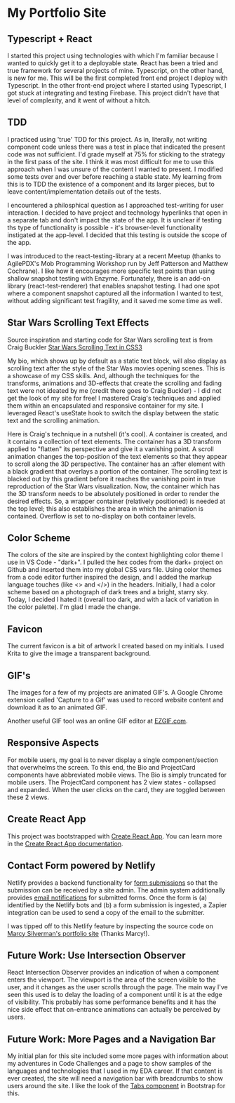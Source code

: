 # My Portfolio Site

## Typescript + React

I started this project using technologies with which I'm familiar because I wanted to quickly get it to a deployable state. React has been a tried and true framework for several projects of mine. Typescript, on the other hand, is new for me. This will be the first completed front end project I deploy with Typescript. In the other front-end project where I started using Typescript, I got stuck at integrating and testing Firebase. This project didn't have that level of complexity, and it went of without a hitch.

## TDD

I practiced using 'true' TDD for this project. As in, literally, not writing component code unless there was a test in place that indicated the present code was not sufficient. I'd grade myself at 75% for sticking to the strategy in the first pass of the site. I think it was most difficult for me to use this approach when I was unsure of the content I wanted to present. I modified some tests over and over before reaching a stable state. My learning from this is to TDD the existence of a component and its larger pieces, but to leave content/implementation details out of the tests. 

I encountered a philosphical question as I approached test-writing for user interaction. I decided to have project and technology hyperlinks that open in a separate tab and don't impact the state of the app. It is unclear if testing ths type of functionality is possible - it's browser-level functionality instigated at the app-level. I decided that this testing is outside the scope of the app.

I was introduced to the react-testing-library at a recent Meetup (thanks to AgilePDX's Mob Programming Workshop run by Jeff Patterson and Matthew Cochrane). I like how it encourages more specific test points than using shallow snapshot testing with Enzyme. Fortunately, there is an add-on library (react-test-renderer) that enables snapshot testing. I had one spot where a component snapshot captured all the information I wanted to test, without adding significant test fragility, and it saved me some time as well.

## Star Wars Scrolling Text Effects

Source inspiration and starting code for Star Wars scrolling text is from Craig Buckler [Star Wars Scrolling Text in CSS3](http://www.sitepoint.com/css3-starwars-scrolling-text/)

My bio, which shows up by default as a static text block, will also display as scrolling text after the style of the Star Was movies opening scenes. This is a showcase of my CSS skills. And, although the techniques for the transforms, animations and 3D-effects that create the scrolling and fading text were not ideated by me (credit there goes to Craig Buckler) - I did not get the look of my site for free! I mastered Craig's techniques and applied them within an encapsulated and responsive container for my site. I leveraged React's useState hook to switch the display between the static text and the scrolling animation. 

Here is Craig's technique in a nutshell (it's cool). A container is created, and it contains a collection of text elements. The container has a 3D transform applied to "flatten" its perspective and give it a vanishing point. A scroll animation changes the top-position of the text elements so that they appear to scroll along the 3D perspective. The container has an :after element with a black gradient that overlays a portion of the container. The scrolling text is blacked out by this gradient before it reaches the vanishing point in true reproduction of the Star Wars visualization. Now, the container which has the 3D transform needs to be absolutely positioned in order to render the desired effects. So, a wrapper container (relatively positioned) is needed at the top level; this also establishes the area in which the animation is contained. Overflow is set to no-display on both container levels.

## Color Scheme

The colors of the site are inspired by the context highlighting color theme I use in VS Code - "dark+". I pulled the hex codes from the dark+ project on Github and inserted them into my global CSS vars file. Using color themes from a code editor further inspired the design, and I added the markup language touches (like <> and </>) in the headers.
Initially, I had a color scheme based on a photograph of dark trees and a bright, starry sky. Today, I decided I hated it (overall too dark, and with a lack of variation in the color palette). I'm glad I made the change.

## Favicon

The current favicon is a bit of artwork I created based on my initials. I used Krita to give the image a transparent background.

## GIF's

The images for a few of my projects are animated GIF's. A Google Chrome extension called 'Capture to a Gif' was used to record website content and download it as to an animated GIF.

Another useful GIF tool was an online GIF editor at [EZGIF.com](https://ezgif.com/crop).

## Responsive Aspects

For mobile users, my goal is to never display a single component/section that overwhelms the screen. To this end, the Bio and ProjectCard components have abbreviated mobile views. The Bio is simply truncated for mobile users. The ProjectCard component has 2 view states - collapsed and expanded. When the user clicks on the card, they are toggled between these 2 views. 

## Create React App

This project was bootstrapped with [Create React App](https://github.com/facebook/create-react-app). You can learn more in the [Create React App documentation](https://facebook.github.io/create-react-app/docs/getting-started).

## Contact Form powered by Netlify

Netlify provides a backend functionality for [form submissions](https://docs.netlify.com/forms/setup/#html-forms) so that the submission can be received by a site admin. The admin system additionally provides [email notifications](https://docs.netlify.com/forms/notifications/#email-notifications) for submitted forms. Once the form is (a) identified by the Netlify bots and (b) a form submission is ingested, a Zapier integration can be used to send a copy of the email to the submitter. 

I was tipped off to this Netlify feature by inspecting the source code on [Marcy Silverman's portfolio site](www.marcy-silverman.com) (Thanks Marcy!).

## Future Work: Use Intersection Observer

React Intersection Observer provides an indication of when a component enters the viewport. The viewport is the area of the screen visible to the user, and it changes as the user scrolls through the page. The main way I've seen this used is to delay the loading of a component until it is at the edge of visibility. This probably has some performance benefits and it has the nice side effect that on-entrance animations can actually be perceived by users.   

## Future Work: More Pages and a Navigation Bar

My initial plan for this site included some more pages with information about my adventures in Code Challenges and a page to show samples of the languages and technologies that I used in my EDA career. If that content is ever created, the site will need a navigation bar with breadcrumbs to show users around the site. I like the look of the [Tabs component](https://react-bootstrap.github.io/components/tabs/) in Bootstrap for this.
